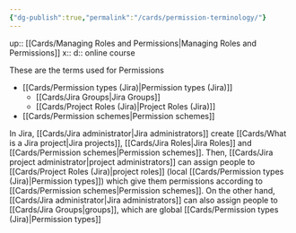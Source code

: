 ```yaml
---
{"dg-publish":true,"permalink":"/cards/permission-terminology/"}
---
```


up:: [[Cards/Managing Roles and Permissions\|Managing Roles and Permissions]] 
x:: 
d:: online course

These are the terms used for Permissions 
- [[Cards/Permission types (Jira)\|Permission types (Jira)]]
	- [[Cards/Jira Groups\|Jira Groups]]
	- [[Cards/Project Roles (Jira)\|Project Roles (Jira)]]
- [[Cards/Permission schemes\|Permission schemes]]

In Jira, [[Cards/Jira administrator\|Jira administrators]] create [[Cards/What is a Jira project\|Jira projects]], [[Cards/Jira Roles\|Jira Roles]] and [[Cards/Permission schemes\|Permission schemes]]. Then, [[Cards/Jira project administrator\|project administrators]]  can assign people to [[Cards/Project Roles (Jira)\|project roles]] (local [[Cards/Permission types (Jira)\|Permission types]]) which give them permissions according to [[Cards/Permission schemes\|Permission schemes]].  On the other hand, [[Cards/Jira administrator\|Jira administrators]] can also assign people to [[Cards/Jira Groups\|groups]], which are global [[Cards/Permission types (Jira)\|Permission types]] 
